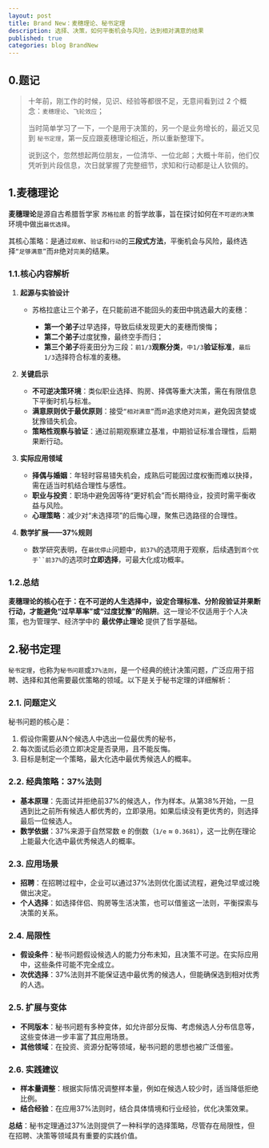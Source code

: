 ```yaml
---
layout: post
title: Brand New：麦穗理论、秘书定理
description: 选择、决策，如何平衡机会与风险，达到相对满意的结果
published: true
categories: blog BrandNew
---
```


## 0.题记

> 十年前，刚工作的时候，见识、经验等都很不足，无意间看到过 2 个概念：`麦穗理论`、`飞轮效应`；
> 
> 当时简单学习了一下，一个是用于决策的，另一个是业务增长的，最近又见到 `秘书定理`，第一反应跟麦穗理论相近，所以重新整理下。
> 
> 说到这个，忽然想起两位朋友，一位清华、一位北邮；大概十年前，他们仅凭听到片段信息，次日就掌握了完整细节，求知和行动都是让人钦佩的。


## 1.麦穗理论

‌**麦穗理论**‌是源自古希腊哲学家 `苏格拉底` 的哲学故事，旨在探讨如何在`不可逆的决策`环境中做出`最优选择`。

其核心策略：是通过`观察`、`验证`和`行动`的**三段式方法**，平衡机会与风险，最终选择`“足够满意”`而`非`绝对`完美`的结果。

### 1.1.核心内容解析

1. ‌**起源与实验设计**‌
   
   - 苏格拉底让三个弟子，在只能前进不能回头的麦田中挑选最大的麦穗：
     
     - ‌**第一个弟子**‌过早选择，导致后续发现更大的麦穗而懊悔；
     - ‌**第二个弟子**‌过度犹豫，最终空手而归；
     - ‌**第三个弟子**‌将麦田分为三段：`前1/3`**观察分类**，`中1/3`**验证标准**，`最后1/3`选择符合标准的麦穗。
2. ‌**关键启示**‌
   
   - ‌**不可逆决策环境**‌：类似职业选择、购房、择偶等重大决策，需在有限信息下平衡时机与标准。
   - ‌**满意原则优于最优原则**‌：接受`“相对满意”`而`非`追求绝对`完美`，避免因贪婪或犹豫错失机会。
   - ‌**策略性观察与验证**‌：通过前期观察建立基准，中期验证标准合理性，后期果断行动。
3. ‌**实际应用领域**‌
   
   - ‌**择偶与婚姻**‌：年轻时容易错失机会，成熟后可能因过度权衡而难以抉择，需在适当时机结合理性与感性。
   - ‌**职业与投资**‌：职场中避免因等待“更好机会”而长期待业，投资时需平衡收益与风险。
   - ‌**心理策略**‌：减少对“未选择项”的后悔心理，聚焦已选路径的合理性。
4. ‌**数学扩展——37%规则**‌
   
   - 数学研究表明，在`最优停止`问题中，`前37%`的选项用于观察，后续遇到`首个优于``前37%`的选项时**立即选择**，可最大化成功概率。

### 1.2.总结

‌**麦穗理论的核心在于：在不可逆的人生选择中，设定合理标准、分阶段验证并果断行动，才能避免“过早草率”或“过度犹豫”的陷阱**‌。这一理论不仅适用于个人决策，也为管理学、经济学中的 **最优停止理论** 提供了哲学基础。


## 2.秘书定理

`秘书定理`，也称为`秘书问题`或`37%法则`，是一个经典的统计决策问题，广泛应用于招聘、选择和其他需要最优策略的领域。以下是关于秘书定理的详细解析：

### 2.1. ‌**问题定义**‌

秘书问题的核心是：

1. 假设你需要从N个候选人中选出一位最优秀的秘书，
2. 每次面试后必须立即决定是否录用，且不能反悔。
3. 目标是制定一个策略，最大化选中最优秀候选人的概率。

### 2.2. ‌**经典策略：37%法则**‌

- ‌**基本原理**‌：先面试并拒绝前37%的候选人，作为样本。从第38%开始，一旦遇到比之前所有候选人都优秀的，立即录用。如果后续没有更优秀的，则选择最后一位候选人。
- ‌**数学依据**‌：37%来源于自然常数 e 的倒数（`1/e` ≈ `0.3681`），这一比例在理论上能最大化选中最优秀候选人的概率。

### 2.3. ‌**应用场景**‌

- ‌**招聘**‌：在招聘过程中，企业可以通过37%法则优化面试流程，避免过早或过晚做出决定。
- ‌**个人选择**‌：如选择伴侣、购房等生活决策，也可以借鉴这一法则，平衡探索与决策的关系。

### 2.4. ‌**局限性**‌

- ‌**假设条件**‌：秘书问题假设候选人的能力分布未知，且决策不可逆。在实际应用中，这些条件可能不完全成立。
- ‌**次优选择**‌：37%法则并不能保证选中最优秀的候选人，但能确保选到相对优秀的人选。

### 2.5. ‌**扩展与变体**‌

- ‌**不同版本**‌：秘书问题有多种变体，如允许部分反悔、考虑候选人分布信息等，这些变体进一步丰富了其应用场景。
- ‌**其他领域**‌：在投资、资源分配等领域，秘书问题的思想也被广泛借鉴。

### 2.6. ‌**实践建议**‌

- ‌**样本量调整**‌：根据实际情况调整样本量，例如在候选人较少时，适当降低拒绝比例。
- ‌**结合经验**‌：在应用37%法则时，结合具体情境和行业经验，优化决策效果。

‌**总结**‌：秘书定理通过37%法则提供了一种科学的选择策略，尽管存在局限性，但在招聘、决策等领域具有重要的实践价值。













[NingG]:    http://ningg.github.io  "NingG"










